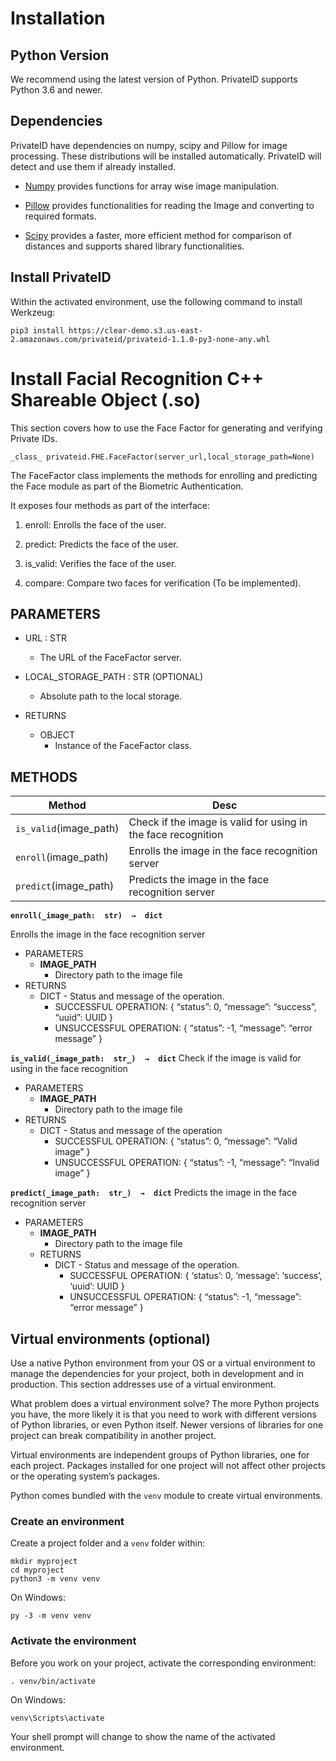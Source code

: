 # Installation

## Python Version

We recommend using the latest version of Python. PrivateID supports Python 3.6 and newer.

## Dependencies

PrivateID have dependencies on numpy, scipy and Pillow for image processing. These distributions will be installed automatically. PrivateID will detect and use them if already installed.

-   [Numpy](https://pypi.org/project/numpy/)  provides functions for array wise image manipulation.
    
-   [Pillow](https://pypi.org/project/Pillow/)  provides functionalities for reading the Image and converting to required formats.
    
-   [Scipy](https://pypi.org/project/scipy/)  provides a faster, more efficient method for comparison of distances and supports shared library functionalities.
    
## Install PrivateID

Within the activated environment, use the following command to install Werkzeug:

    pip3 install https://clear-demo.s3.us-east-2.amazonaws.com/privateid/privateid-1.1.0-py3-none-any.whl

# Install Facial Recognition C++ Shareable Object (.so)

This section covers how to use the Face Factor for generating and verifying Private IDs.

    _class_ privateid.FHE.FaceFactor(server_url,local_storage_path=None)

The FaceFactor class implements the methods for enrolling and predicting the Face module as part of the Biometric Authentication.

It exposes four methods as part of the interface:

1.  enroll: Enrolls the face of the user.
    
2.  predict: Predicts the face of the user.
    
3.  is_valid: Verifies the face of the user.
    
4.  compare: Compare two faces for verification (To be implemented).
    

## PARAMETERS

 - URL : STR
	 - The URL of the FaceFactor server.

 - LOCAL_STORAGE_PATH : STR (OPTIONAL)
	 - Absolute path to the local storage.

 - RETURNS
	 - OBJECT
		 - Instance of the FaceFactor class.

## METHODS
|Method| Desc  |
|--|--|
| `is_valid`(image_path) | Check if the image is valid for using in the face recognition |
| `enroll`(image_path) | Enrolls the image in the face recognition server |
| `predict`(image_path) | Predicts the image in the face recognition server |

**`enroll(_image_path:  str)  →  dict`**

Enrolls the image in the face recognition server

 - PARAMETERS
	 - **IMAGE_PATH**
		 - Directory path to the image file
 - RETURNS
	 - DICT - Status and message of the operation.
		 - SUCCESSFUL OPERATION: 
	{
    “status”: 0, “message”: “success”, “uuid”: UUID
    }
		 - UNSUCCESSFUL OPERATION:
{
“status”: -1, “message”: “error message”
}

**`is_valid(_image_path:  str_)  →  dict`**
Check if the image is valid for using in the face recognition

 - PARAMETERS
	 - **IMAGE_PATH**
		 - Directory path to the image file
 - RETURNS
	 - DICT - Status and message of the operation
		 - SUCCESSFUL OPERATION:
{
“status”: 0, “message”: “Valid image”
}
		 - UNSUCCESSFUL OPERATION:
{
“status”: -1, “message”: “Invalid image”
}

**`predict(_image_path:  str_)  →  dict`**
Predicts the image in the face recognition server

 - PARAMETERS
	 - **IMAGE_PATH**
		 - Directory path to the image file
	 - RETURNS
		 - DICT - Status and message of the operation.
			 - SUCCESSFUL OPERATION:
{
‘status’: 0, ‘message’: ‘success’, ‘uuid’: UUID
}
			 - UNSUCCESSFUL OPERATION:
{
“status”: -1, “message”: “error message”
}

## Virtual environments (optional)

Use a native Python environment from your OS or a virtual environment to manage the dependencies for your project, both in development and in production. This section addresses use of a virtual environment.

What problem does a virtual environment solve? The more Python projects you have, the more likely it is that you need to work with different versions of Python libraries, or even Python itself. Newer versions of libraries for one project can break compatibility in another project.

Virtual environments are independent groups of Python libraries, one for each project. Packages installed for one project will not affect other projects or the operating system’s packages.

Python comes bundled with the  `venv`  module to create virtual environments.

### Create an environment

Create a project folder and a  `venv`  folder within:

    mkdir myproject
    cd myproject
    python3 -m venv venv

On Windows:

    py -3 -m venv venv

### Activate the environment

Before you work on your project, activate the corresponding environment:

    . venv/bin/activate

On Windows:

    venv\Scripts\activate

Your shell prompt will change to show the name of the activated environment.
